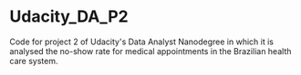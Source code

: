 # Udacity_DA_P2
Code for project 2 of Udacity's Data Analyst Nanodegree in which it is analysed the no-show rate for medical appointments in the Brazilian health care system.

